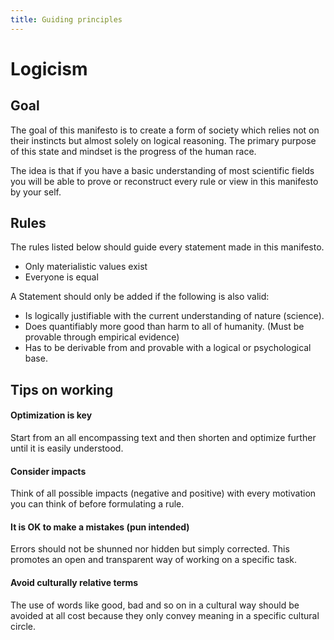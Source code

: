 ```yaml
---
title: Guiding principles
---
```


# Logicism

## Goal

The goal of this manifesto is to create a form of society which relies not
on their instincts but almost solely on logical reasoning. The primary purpose
of this state and mindset is the progress of the human race.

The idea is that if you have a basic understanding of most scientific fields
you will be able to prove or reconstruct every rule or view in this manifesto
by your self.

## Rules

The rules listed below should guide every statement made in this manifesto.
* Only materialistic values exist
* Everyone is equal

A Statement should only be added if the following is also valid:
* Is logically justifiable with the current understanding of nature (science).
* Does quantifiably more good than harm to all of humanity. (Must be provable
through empirical evidence)
* Has to be derivable from and provable with a logical or psychological base.

## Tips on working 

#### Optimization is key

Start from an all encompassing text and then shorten and optimize further until
it is easily understood.

#### Consider impacts

Think of all possible impacts (negative and positive) with every motivation
you can think of before formulating a rule.

#### It is OK to make a mistakes (pun intended)

Errors should not be shunned nor hidden but simply corrected. This promotes
an open and transparent way of working on a specific task.

#### Avoid culturally relative terms

The use of words like good, bad and so on in a cultural way should be avoided
at all cost because they only convey meaning in a specific cultural circle.
